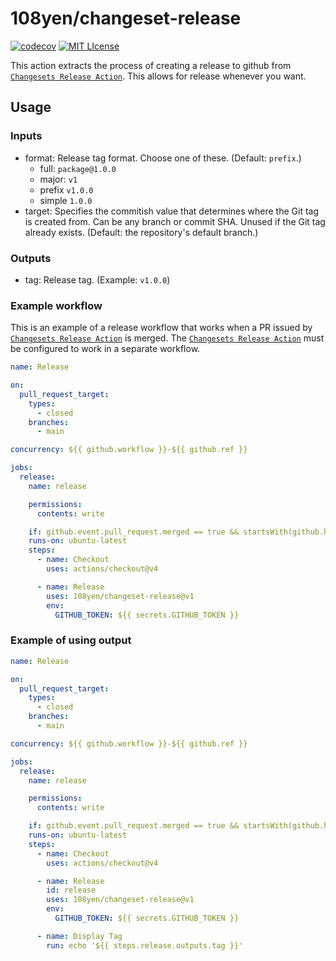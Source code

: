 # 108yen/changeset-release

[![codecov](https://codecov.io/gh/108yen/changeset-release/graph/badge.svg?token=F2CQYGDLHE)](https://codecov.io/gh/108yen/changeset-release)
[![MIT LIcense](https://img.shields.io/github/license/108yen/changeset-release)](https://img.shields.io/github/license/108yen/changeset-release)

This action extracts the process of creating a release to github from [`Changesets Release Action`](https://github.com/changesets/action).
This allows for release whenever you want.

## Usage

### Inputs

- format: Release tag format. Choose one of these. (Default: `prefix`.)
  - full: `package@1.0.0`
  - major: `v1`
  - prefix `v1.0.0`
  - simple `1.0.0`
- target: Specifies the commitish value that determines where the Git tag is created from. Can be any branch or commit SHA. Unused if the Git tag already exists. (Default: the repository's default branch.)

### Outputs

- tag: Release tag. (Example: `v1.0.0`)

### Example workflow

This is an example of a release workflow that works when a PR issued by [`Changesets Release Action`](https://github.com/changesets/action) is merged.
The [`Changesets Release Action`](https://github.com/changesets/action) must be configured to work in a separate workflow.

```yml
name: Release

on:
  pull_request_target:
    types:
      - closed
    branches:
      - main

concurrency: ${{ github.workflow }}-${{ github.ref }}

jobs:
  release:
    name: release

    permissions:
      contents: write

    if: github.event.pull_request.merged == true && startsWith(github.head_ref, 'changeset-release/main')
    runs-on: ubuntu-latest
    steps:
      - name: Checkout
        uses: actions/checkout@v4

      - name: Release
        uses: 108yen/changeset-release@v1
        env:
          GITHUB_TOKEN: ${{ secrets.GITHUB_TOKEN }}
```

### Example of using output

```yml
name: Release

on:
  pull_request_target:
    types:
      - closed
    branches:
      - main

concurrency: ${{ github.workflow }}-${{ github.ref }}

jobs:
  release:
    name: release

    permissions:
      contents: write

    if: github.event.pull_request.merged == true && startsWith(github.head_ref, 'changeset-release/main')
    runs-on: ubuntu-latest
    steps:
      - name: Checkout
        uses: actions/checkout@v4

      - name: Release
        id: release
        uses: 108yen/changeset-release@v1
        env:
          GITHUB_TOKEN: ${{ secrets.GITHUB_TOKEN }}

      - name: Display Tag
        run: echo '${{ steps.release.outputs.tag }}'
```
